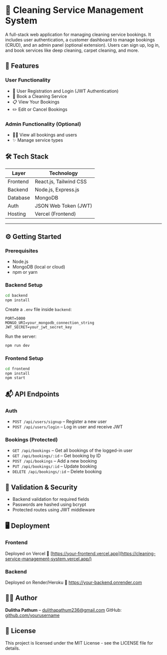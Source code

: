 # 🧼 Cleaning Service Management System

A full-stack web application for managing cleaning service bookings. It includes user authentication, a customer dashboard to manage bookings (CRUD), and an admin panel (optional extension). Users can sign up, log in, and book services like deep cleaning, carpet cleaning, and more.

## 🚀 Features

### User Functionality
- 🔐 User Registration and Login (JWT Authentication)
- 📅 Book a Cleaning Service
- 📋 View Your Bookings
- ✏️ Edit or Cancel Bookings

### Admin Functionality (Optional)
- 🧑‍💼 View all bookings and users
- ✨ Manage service types

## 🛠️ Tech Stack

| Layer     | Technology               |
|-----------|---------------------------|
| Frontend  | React.js, Tailwind CSS     |
| Backend   | Node.js, Express.js       |
| Database  | MongoDB    |
| Auth      | JSON Web Token (JWT)      |
| Hosting   | Vercel (Frontend)|

---


## ⚙️ Getting Started

### Prerequisites

- Node.js
- MongoDB (local or cloud)
- npm or yarn

### Backend Setup

```bash
cd backend
npm install
```

Create a `.env` file inside `backend`:

```env
PORT=5000
MONGO_URI=your_mongodb_connection_string
JWT_SECRET=your_jwt_secret_key
```

Run the server:

```bash
npm run dev
```

### Frontend Setup

```bash
cd frontend
npm install
npm start
```

## 📬 API Endpoints

### Auth
* `POST /api/users/signup` – Register a new user
* `POST /api/users/login` – Log in user and receive JWT

### Bookings (Protected)
* `GET /api/bookings` – Get all bookings of the logged-in user
* `GET /api/bookings/:id` – Get booking by ID
* `POST /api/bookings` – Add a new booking
* `PUT /api/bookings/:id` – Update booking
* `DELETE /api/bookings/:id` – Delete booking

## 🧪 Validation & Security
* Backend validation for required fields
* Passwords are hashed using bcrypt
* Protected routes using JWT middleware

## 🖥️ Deployment

### Frontend
Deployed on Vercel 🔗 [https://your-frontend.vercel.app](https://cleaning-service-management-system.vercel.app/)

### Backend
Deployed on Render/Heroku 🔗 https://your-backend.onrender.com

## 🧑‍💻 Author
**Dulitha Pathum** – dulithapathum236@gmail.com
GitHub: [github.com/yourusername](https://github.com/Dulithapathum)

## 📄 License
This project is licensed under the MIT License - see the LICENSE file for details.
